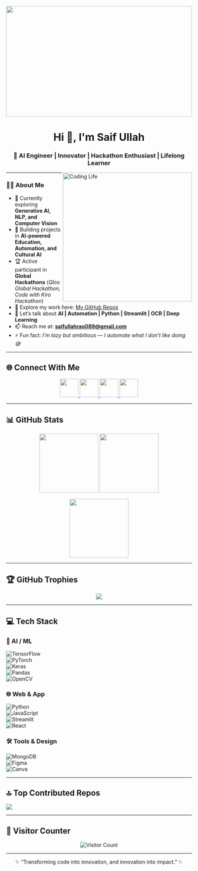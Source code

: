 <!-- Profile Banner -->
<img src="https://media4.giphy.com/media/tL5HmgfZi0Qow/giphy.gif" width="100%" height="300"/>

<h1 align="center">Hi 👋, I'm Saif Ullah</h1>
<h3 align="center">🚀 AI Engineer | Innovator | Hackathon Enthusiast | Lifelong Learner</h3>

<img align="right" alt="Coding Life" width="350" src="https://media.giphy.com/media/bGgsc5mWoryfgKBx1u/giphy.gif">

---

### 👨‍💻 About Me  
- 🌱 Currently exploring **Generative AI, NLP, and Computer Vision**  
- 🎯 Building projects in **AI-powered Education, Automation, and Cultural AI**  
- 🏆 Active participant in **Global Hackathons** (*Qloo Global Hackathon, Code with Kiro Hackathon*)  
- 📂 Explore my work here: [My GitHub Repos](https://github.com/saifullah-ai-engineer)  
- 💬 Let’s talk about **AI | Automation | Python | Streamlit | OCR | Deep Learning**  
- 📫 Reach me at: **saifullahrao089@gmail.com**  
- ⚡ Fun fact: *I’m lazy but ambitious — I automate what I don’t like doing 😅*  

---

## 🌐 Connect With Me  
<p align="center">
  <a href="https://www.linkedin.com/in/saif-ullah-ai-engineer/" target="_blank">
    <img src="https://img.shields.io/badge/LinkedIn-%230077B5.svg?logo=linkedin&logoColor=white" height="50"/>
  </a>
  <a href="https://www.facebook.com/saifullahrao8" target="_blank">
    <img src="https://img.shields.io/badge/Facebook-%231877F2.svg?logo=facebook&logoColor=white" height="50"/>
  </a>
  <a href="https://www.instagram.com/saifullahofficial786/" target="_blank">
    <img src="https://img.shields.io/badge/Instagram-%23E4405F.svg?logo=instagram&logoColor=white" height="50"/>
  </a>
  <a href="https://wa.me/923096046239" target="_blank">
    <img src="https://img.shields.io/badge/WhatsApp-%2325D366.svg?logo=whatsapp&logoColor=white" height="50"/>
  </a>
</p>

---

## 📊 GitHub Stats  
<p align="center">
  <img src="https://github-readme-stats.vercel.app/api?username=saifullah-ai-engineer&theme=dark&hide_border=false&include_all_commits=true&count_private=true" height="160"/>
  <img src="https://github-readme-streak-stats.herokuapp.com/?user=saifullah-ai-engineer&theme=dark&hide_border=false" height="160"/>
</p>

<p align="center">
  <img src="https://github-readme-stats.vercel.app/api/top-langs/?username=saifullah-ai-engineer&theme=dark&hide_border=false&include_all_commits=true&count_private=true&layout=compact" height="160"/>
</p>

---

## 🏆 GitHub Trophies  
<p align="center">
  <img src="https://github-profile-trophy.vercel.app/?username=saifullah-ai-engineer&theme=radical&no-frame=false&no-bg=true&margin-w=4"/>
</p>

---

## 💻 Tech Stack  

### 🤖 AI / ML  
![TensorFlow](https://img.shields.io/badge/TensorFlow-FF6F00.svg?style=for-the-badge&logo=TensorFlow&logoColor=white)  
![PyTorch](https://img.shields.io/badge/PyTorch-%23EE4C2C.svg?style=for-the-badge&logo=PyTorch&logoColor=white)  
![Keras](https://img.shields.io/badge/Keras-%23D00000.svg?style=for-the-badge&logo=Keras&logoColor=white)  
![Pandas](https://img.shields.io/badge/Pandas-%23150458.svg?style=for-the-badge&logo=pandas&logoColor=white)  
![OpenCV](https://img.shields.io/badge/OpenCV-%23white.svg?style=for-the-badge&logo=opencv&logoColor=blue)  

### 🌐 Web & App  
![Python](https://img.shields.io/badge/Python-3670A0?style=for-the-badge&logo=python&logoColor=ffdd54)  
![JavaScript](https://img.shields.io/badge/JavaScript-%23323330.svg?style=for-the-badge&logo=javascript&logoColor=%23F7DF1E)  
![Streamlit](https://img.shields.io/badge/Streamlit-FF4B4B?style=for-the-badge&logo=streamlit&logoColor=white)  
![React](https://img.shields.io/badge/React-%2320232a.svg?style=for-the-badge&logo=react&logoColor=%2361DAFB)  

### 🛠️ Tools & Design  
![MongoDB](https://img.shields.io/badge/MongoDB-%234ea94b.svg?style=for-the-badge&logo=mongodb&logoColor=white)  
![Figma](https://img.shields.io/badge/Figma-%23F24E1E.svg?style=for-the-badge&logo=figma&logoColor=white)  
![Canva](https://img.shields.io/badge/Canva-%2300C4CC.svg?style=for-the-badge&logo=Canva&logoColor=white)  

---

## 🔝 Top Contributed Repos  
![](https://github-contributor-stats.vercel.app/api?username=saifullah-ai-engineer&limit=8&theme=dark&combine_all_yearly_contributions=true)

---

## 👀 Visitor Counter  
<p align="center">
  <img src="https://img.shields.io/badge/dynamic/json?color=green&label=Visitors&query=value&url=https://api.countapi.xyz/hit/saif-ullah-ai-engineer.readme/visits" alt="Visitor Count" />
</p>

---

<p align="center">
✨ “Transforming code into innovation, and innovation into impact.” ✨
</p>
